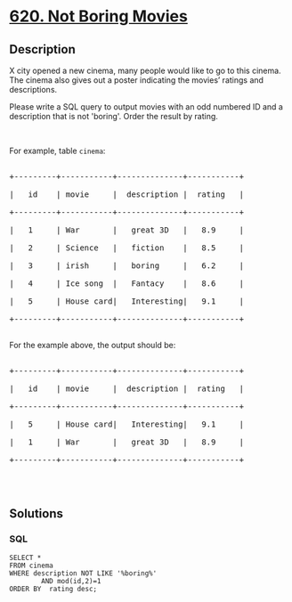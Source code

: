 # [620. Not Boring Movies](https://leetcode.com/problems/not-boring-movies)



## Description

X city opened a new cinema, many people would like to go to this cinema. The cinema also gives out a poster indicating the movies&rsquo; ratings and descriptions.

<p>Please write a SQL query to output movies with an odd numbered ID and a description that is not &#39;boring&#39;. Order the result by rating.</p>



<p>&nbsp;</p>



<p>For example, table <code>cinema</code>:</p>



<pre>

+---------+-----------+--------------+-----------+

|   id    | movie     |  description |  rating   |

+---------+-----------+--------------+-----------+

|   1     | War       |   great 3D   |   8.9     |

|   2     | Science   |   fiction    |   8.5     |

|   3     | irish     |   boring     |   6.2     |

|   4     | Ice song  |   Fantacy    |   8.6     |

|   5     | House card|   Interesting|   9.1     |

+---------+-----------+--------------+-----------+

</pre>

For the example above, the output should be:



<pre>

+---------+-----------+--------------+-----------+

|   id    | movie     |  description |  rating   |

+---------+-----------+--------------+-----------+

|   5     | House card|   Interesting|   9.1     |

|   1     | War       |   great 3D   |   8.9     |

+---------+-----------+--------------+-----------+

</pre>



<p>&nbsp;</p>



## Solutions

<!-- tabs:start -->

### **SQL**

```
SELECT *
FROM cinema
WHERE description NOT LIKE '%boring%'
        AND mod(id,2)=1
ORDER BY  rating desc;
```

<!-- tabs:end -->
